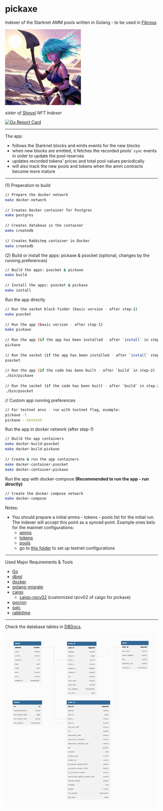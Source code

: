 # pickaxe

Indexer of the Starknet AMM pools written in Golang - to be used in [Fibrous](https://fibrous.finance)

<img src="./pickaxe.png" alt="pickaxe girl" width="250px">

*sister of [Shovel](https://github.com/tahos81/shovel) NFT Indexer*

[![Go Report Card](https://goreportcard.com/badge/github.com/ulerdogan/pickaxe)](https://goreportcard.com/report/github.com/ulerdogan/pickaxe)

<hr/>

The app:

  - follows the Starknet blocks and emits events for the new blocks
  - when new blocks are emitted, it fetches the recorded pools' `sync` events in order to update the pool reserves
  - updates recorded tokens' prices and total pool values periodically
  - will also track the new pools and tokens when the amm contracts become more mature
  
<hr/>

(1) Preperation to build

``` sh
// Prepare the docker network
make docker-network

// Creates Docker container for Postgres
make postgres

// Creates database in the container
make createdb

// Creates Rabbitmq container in Docker
make createdb
```

(2) Build or install the apps: pickaxe & psocket (optional, changes by the running preferences)

``` sh
// Build the apps: psocket & pickaxe
make build

// Install the apps: psocket & pickaxe
make install
```

Run the app directly

``` sh
// Run the socket block finder (basic version - after step-1)
make psocket

// Run the app (basic version - after step-1)
make pickaxe

// Run the app (if the app has been installed - after `install` in step-2)
pickaxe

// Run the socket (if the app has been installed - after `install` step-2)
psocket

// Run the app (if the code has been built - after `build` in step-2)
./bin/pickaxe

// Run the socket (if the code has been built - after `build` in step-2)
./bin/psocket
```


// Custom app running preferences 

``` sh
// For testnet envs - run with testnet flag, example:
pickaxe -t
pickaxe --testnet
```

Run the app in docker network (after step-1)

``` sh
// Build the app containers
make docker-build-psocket
make docker-build-pickaxe

// Create & run the app containers
make docker-container-psocket
make docker-container-pickaxe
```

Run the app with docker-compose **(Recommended to run the app - run directly)**


``` sh
// Create the docker compose network
make docker-compose
```

Notes:
* You should prepare a initial amms - tokens - pools list for the initial run. The indexer will accept this point as a synced point. Example ones belo for the mainnet configurations:
  * [amms](./init/states/amms.json)
  * [tokens](./init/states/tokens.json)
  * [pools](./init/states/pools.json)
  * go to [this folder](./init/states_test) to set up testnet configurations

<hr/>

Used Major Requirements & Tools
* [Go](https://go.dev/)
* [dbml](https://dbml-lang.org)
* [docker](https://docker.com/)
* [golang-migrate](https://github.com/golang-migrate/migrate)
* [caigo](https://github.com/dontpanicdao/caigo)
  * [caigo-rpcv02](https://github.com/ulerdogan/caigo-rpcv02) (customized rpcv02 of caigo for pickaxe)
* [gocron](https://github.com/go-co-op/gocron)
* [sqlc](https://sqlc.dev/)
* [rabbitmq](https://www.rabbitmq.com/)

<hr/>

Check the database tables in [DBDocs](https://dbdocs.io/ulerdogan/Pickaxe).

<img src="./db/docs/db_schemas.png" alt="database tables" width="500">